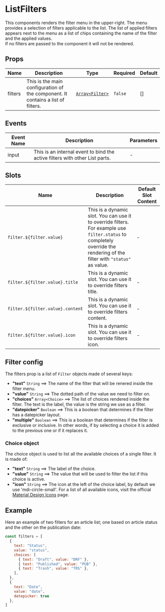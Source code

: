 # ListFilters

This components renders the filter menu in the upper-right. The menu provides a selection of filters applicable to the list. The list of applied filters appears next to the menu as a list of chips containing the name of the filter and the applied values. <br> If no filters are passed to the component it will not be rendered.

## Props

<!-- @vuese:ListFilters:props:start -->

|Name|Description|Type|Required|Default|
|---|---|---|---|---|
|filters|This is the main configuration of the component. It contains a list of filters.|[`Array<Filter>`](#filter-config)|`false`|[]|

<!-- @vuese:ListFilters:props:end -->


## Events

<!-- @vuese:ListFilters:events:start -->

|Event Name|Description|Parameters|
|---|---|---|
|input|This is an internal event to bind the active filters with other List parts.|-|

<!-- @vuese:ListFilters:events:end -->


## Slots

<!-- @vuese:ListFilters:slots:start -->

|Name|Description|Default Slot Content|
|---|---|---|
|`filter.${filter.value}`|This is a dynamic slot. You can use it to override filters. <br> For example use `filter.status` to completely override the rendering of the filter with `"status"` as value.|-|
|`filter.${filter.value}.title`|This is a dynamic slot. You can use it to override filters title.|-|
|`filter.${filter.value}.content`|This is a dynamic slot. You can use it to override filters content.|-|
|`filter.${filter.value}.icon`|This is a dynamic slot. You can use it to override filters icon.|-|

<!-- @vuese:ListFilters:slots:end -->



## Filter config

The filters prop is a list of `Filter` objects made of several keys:

- **"text"** `String` ==> The name of the filter that will be renered inside the filter menu.
- **"value"** `String` ==> The dotted path of the value we need to filter on.
- **"choices"** `Array<Choice>` ==> The list of choices rendered inside the filter. The text is the label, the value is the string we use as a filter.
- **"datepicker"** `Boolean` ==> This is a boolean that determines if the filter has a datepicker layout.
- **"multiple"** `Boolean` ==> This is a boolean that determines if the filter is exclusive or inclusive. In other words, if by selecting a choice it is added to the previous one or if it replaces it.

### Choice object

The choice object is used to list all the available choices of a single filter.
It is made of:

- **"text"** `String` ==> The label of the choice.
- **"value"** `String` ==> The value that will be used to filter the list if this choice is active.
- **"icon"** `String` ==> The icon at the left of the choice label, by default we use 'mdi-circle-small'. For a list of all available icons, visit the official [Material Design Icons](https://materialdesignicons.com/) page.


## Example
Here an example of two filters for an article list; one based on article status and the other on the publication date:

```js
const filters = [
  {
    text: "Status",
    value: "status",
    choices: [
      { text: "Draft", value: "DRF" },
      { text: "Published", value: "PUB" },
      { text: "Trash", value: "TRS" },
    ],
  },
  {
    text: "Date",
    value: "date",
    datepicker: true
  },
]
```
